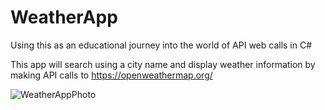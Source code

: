 # WeatherApp

Using this as an educational journey into the world of API web calls in C#

This app will search using a city name and display weather information by making API calls to https://openweathermap.org/ 


![WeatherAppPhoto](https://user-images.githubusercontent.com/63745065/206885351-9aa65393-60f9-45d7-8c34-7b7ad7b7c855.png)
